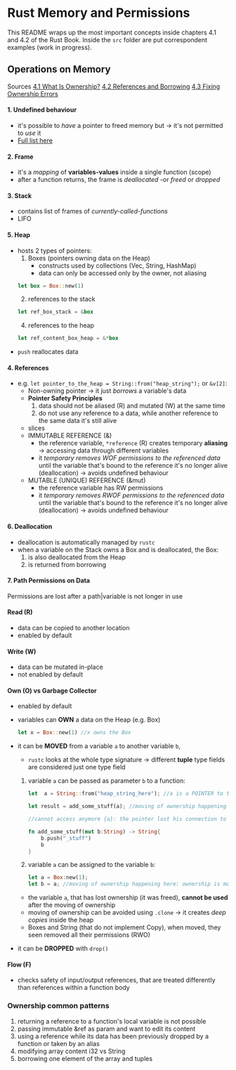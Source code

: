 # Rust Memory and Permissions
This README wraps up the most important concepts inside chapters 4.1 and 4.2 of the Rust Book.
Inside the `src` folder are put correspondent examples (work in progress).

## Operations on Memory
Sources [4.1 What Is Ownership?](https://rust-book.cs.brown.edu/ch04-01-what-is-ownership.html)
[4.2 References and Borrowing](https://rust-book.cs.brown.edu/ch04-02-references-and-borrowing.html) 
[4.3 Fixing Ownership Errors](https://rust-book.cs.brown.edu/ch04-03-fixing-ownership-errors.html)

#### 1. Undefined behaviour
- it's possible to _have_ a pointer to freed memory but &rarr; it's not permitted to _use_ it
- [Full list here](https://doc.rust-lang.org/reference/behavior-considered-undefined.html)

#### 2. Frame
- it's a _mapping_ of **variables-values** inside a single function (scope)
- after a function returns, the frame is _deallocated_ -or _freed_ or _dropped_

#### 3. Stack
- contains list of frames of _currently-called-functions_
- LIFO

#### 5. Heap
- hosts 2 types of pointers:
  1. Boxes (pointers owning data on the Heap)
     - constructs used by collections (Vec, String, HashMap)
     - data can only be accessed only by the owner, not aliasing
    ```rust
    let box = Box::new(1)
    ```
  2. references to the stack 
    ```rust
    let ref_box_stack = &box
    ```
  4. references to the heap
    ```rust
    let ref_content_box_heap = &*box
    ```
- `push` reallocates data
  
#### 4. References
- e.g. `let pointer_to_the_heap = String::from("heap_string");` or `&v[2]`:
    - Non-owning pointer &rarr; it just *borrows* a variable's data
    - **Pointer Safety Principles**
      1. data should not be aliased (R) and mutated (W) at the same time
      2. do not use any reference to a data, while another reference to the same data it's still alive
    - slices
    - IMMUTABLE REFERENCE (&)
        - the reference variable, `*reference` (R) creates temporary **aliasing** &rarr; accessing data through different variables
        - it *temporary removes WOF permissions to the referenced data* until the variable that's bound to the reference it's no longer alive (deallocation) &rarr; avoids undefined behaviour
    - MUTABLE (UNIQUE) REFERENCE (&mut)
        - the reference variable has RW permissions
        - it *temporary removes RWOF permissions to the referenced data* until the variable that's bound to the reference it's no longer alive (deallocation) &rarr; avoids undefined behaviour

#### 6. Deallocation
- deallocation is automatically managed by `rustc`
- when a variable on the Stack owns a Box and is deallocated,
  the Box:
  1. is also deallocated from the Heap
  2. is returned from borrowing

#### 7. Path Permissions on Data
Permissions are lost after a path|variable is not longer in use

#### Read (R)
- data can be copied to another location
- enabled by default
#### Write (W)
- data can be mutated in-place
- not enabled by default
#### Own (O) vs Garbage Collector
- enabled by default
- variables can **OWN** a data on the Heap (e.g. Box)
  ```rust
  let x = Box::new(1) //x owns the Box
  ```
- it can be **MOVED** from a variable `a` to another variable `b`, 
  - `rustc` looks at the whole type signature &rarr; different **tuple** type fields are considered just one type field

  1. variable `a` can be passed as parameter `b` to a function:

     ```rust
     let  a = String::from("heap_string_here"); //a is a POINTER to the heap

     let result = add_some_stuff(a); //moving of ownership happening here: ownership is moved from a to b

     //cannot access anymore {a}: the pointer lost his connection to the heap see later bullet **

     fn add_some_stuff(mut b:String) -> String{
         b.push("_stuff")
         b
     }
     ```

  2. variable `a` can be assigned to the variable `b`:

     ```rust
     let a = Box:new(1);
     let b = a; //moving of ownership happening here: ownership is moved from a to and a is freed
     ```
 
  - the variable `a`, that has lost ownership (it was freed), **cannot be used** after the moving of ownership
  - moving of ownership can be avoided using `.clone` &rarr; it creates _deep copies_ inside the heap
  - Boxes and String (that do not implement Copy), when moved, they seen removed all their permissions (RWO)

- it can be **DROPPED** with `drop()`
#### Flow (F)
- checks safety of input/output references, that are treated differently than references within a function body 


### Ownership common patterns
1. returning a reference to a function's local variable is not possible
2. passing immutable &ref as param and want to edit its content
3. using a reference while its data has been previously dropped by a function or taken by an alias
4. modifying array content i32 vs String
5. borrowing one element of the array and tuples
